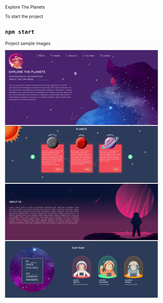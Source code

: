 Explore The Planets

To start the project

## `npm start`

Project sample images

![alt text](/src/designMaterials/ss/1.PNG)
![alt text](/src/designMaterials/ss/2.PNG)
![alt text](/src/designMaterials/ss/3.PNG)
![alt text](/src/designMaterials/ss/4.PNG)
